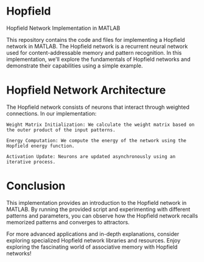 # Hopfield

Hopfield Network Implementation in MATLAB

This repository contains the code and files for implementing a Hopfield network in MATLAB. The Hopfield network is a recurrent neural network used for content-addressable memory and pattern recognition. In this implementation, we'll explore the fundamentals of Hopfield networks and demonstrate their capabilities using a simple example.

# Hopfield Network Architecture

The Hopfield network consists of neurons that interact through weighted connections. In our implementation:

    Weight Matrix Initialization: We calculate the weight matrix based on the outer product of the input patterns.

    Energy Computation: We compute the energy of the network using the Hopfield energy function.

    Activation Update: Neurons are updated asynchronously using an iterative process.
    
# Conclusion

This implementation provides an introduction to the Hopfield network in MATLAB. By running the provided script and experimenting with different patterns and parameters, you can observe how the Hopfield network recalls memorized patterns and converges to attractors.

For more advanced applications and in-depth explanations, consider exploring specialized Hopfield network libraries and resources. Enjoy exploring the fascinating world of associative memory with Hopfield networks!

